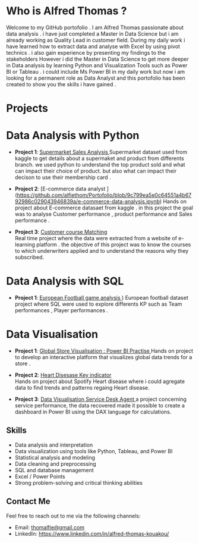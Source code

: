 # Who is Alfred Thomas ?

Welcome to my GitHub portofolio . I am Alfred Thomas passionate about data analysis . i have just completed a Master in Data Science but i am already working as Quality Lead in customer field. During my daily work i have learned how to extract data and analyse with Excel by using pivot technics . i also gain experience by presenting my findings to the stakeholders However i did the Master in Data Science to get more deeper in Data analysis by learning Python and Visualization Tools such as Power BI or Tableau . i could include Ms Power BI in my daily work but now i am looking for a permanent role as Data Analyst and this portofolio has been created to show you the skills i have gained . 

# Projects

# Data Analysis with Python

- **Project 1**: [Supermarket Sales Analysis ](https://github.com/alfiethom/Portofolio/blob/87d63a2d8a17aba0958d2bb8429d2182866d0121/supermarketsales%20(1).ipynb)
  Supermarket dataset used from kaggle to get details about a supermaket and product from differents branch. we used python to understand the top product sold and what can impact their choice of product. but also what can impact their decison to use their membership card .

- **Project 2**: [E-commerce  data analyst ] (https://github.com/alfiethom/Portofolio/blob/9c799ea5e0c64551a4b6792986c029043946839a/e-commerce-data-analysis.ipynb)
  Hands on project about E-commerce datasaet from kaggle . in this project the goal was to analyse Customer performance , product performance and Sales performance .

- **Project 3**: [Customer course Matching](https://github.com/alfiethom/Portofolio/blob/4ee08fa9bcace50b5aa3f4b5a302c05a5a178cdc/customer-course-matching.ipynb)  
  Real time project where the data were extracted from a website of e-learning platform . the objective of this project was to know the courses to which underwriters applied and to understand the reasons why they subscribed.

# Data Analysis with SQL

- **Project 1**: [European Football game analysis ](https://github.com/alfiethom/Portofolio/blob/0d05be04abaac37da2fd3bf6752411dc1db62cce/EuropeanGameAnalysis.ipynb))
  European football dataset project where SQL were used to explore differents KP such as Team performances , Player performances  .



# Data Visualisation 

- **Project 1**: [Global Store Visualisation : Power BI Practise ](https://github.com/alfiethom/Portofolio/tree/e4649784efc85a769e2da926b9f254f44eef7faa/Global%20Store%20US)
  Hands on project to develop an interactive platform that visualizes global data trends for a store .

- **Project 2**: [Heart Disesase Key indicator ](https://github.com/alfiethom/Portofolio/tree/7679b53f6f26be77436a7093e5fe5855bb7f28d8/Heart%20Disease%20Key%20indicator)  
  Hands on project about Spotify Heart disease where i could agregate data to find trends and patterns regaing Heart disease.

-   **Project 3**: [Data Visualisation Service Desk Agent ](https://github.com/alfiethom/Portofolio/tree/046883cc9c6f6110a539b281e77edb56d073fead/Dashboard_Call_center)
    a project concerning service performance, the data recovered made it possible to create a dashboard in Power BI using the DAX language for calculations.

 
  
## Skills

- Data analysis and interpretation
- Data visualization using tools like Python, Tableau, and Power BI
- Statistical analysis and modeling
- Data cleaning and preprocessing
- SQL and database management
- Excel / Power Points
- Strong problem-solving and critical thinking abilities

## Contact Me

Feel free to reach out to me via the following channels:

- Email: thomalfie@gmail.com
- LinkedIn: https://www.linkedin.com/in/alfred-thomas-kouakou/
  

